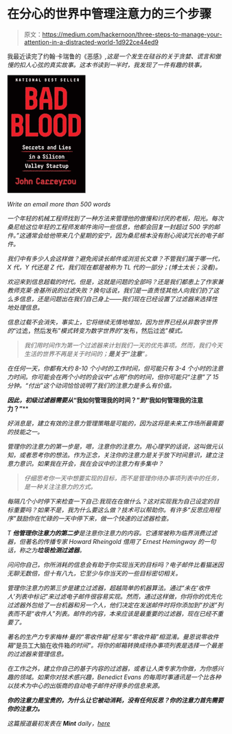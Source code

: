 # 在分心的世界中管理注意力的三个步骤

> 原文：<https://medium.com/hackernoon/three-steps-to-manage-your-attention-in-a-distracted-world-1d922ce44ed9>

我最近读完了约翰·卡瑞鲁的《恶感》*,这是一个发生在硅谷的关于贪婪、谎言和傲慢的扣人心弦的真实故事。这本书读到一半时，我发现了一件有趣的轶事。*

*![](img/830dab51c8d746f391181c15c3c4b2ee.png)*

*Write an email more than 500 words*

*一个年轻的机械工程师找到了一种方法来管理他的傲慢和讨厌的老板，阳光。每次桑尼给这位年轻的工程师发邮件询问一些信息，他都会回复一封超过 500 字的邮件。”*这通常会给他带来几个星期的安宁，因为桑尼根本没有耐心阅读冗长的电子邮件。**

*我们中有多少人会这样做？避免阅读长邮件或浏览长文章？不管我们属于哪一代，X 代，Y 代还是 Z 代，我们现在都是被称为 TL 代的一部分；(博士太长；没看)。*

*欢迎来到信息超载的时代。但是，这就是问题的全部吗？还是我们都患上了作家兼教师克莱·舍基所说的过滤失败？换句话说，我们是一直责怪其他人向我们扔了这么多信息，还是问题出在我们自己身上——我们现在已经设置了过滤器来选择性地处理信息。*

*信息过载不会消失，事实上，它将继续无情地增加，因为世界已经从非数字世界的*“过滤，然后发布”*模式转变为数字世界的*“发布，然后过滤”*模式。*

> *我们用时间作为第一个过滤器来计划我们一天的优先事项。然而，我们今天生活的世界不再是关于时间的；**是关于“注意**”。*

*在任何一天，你都有大约 8-10 个小时的工作时间，但可能只有 3-4 个小时的注意力时间。你可能会在两个小时的会议中“占用”你的时间，但你可能只“注意”了 15 分钟。“付出”这个动词恰恰说明了我们的注意力是多么有价值。*

***因此，初级过滤器需要从*“我如何管理我的时间？”*到*“我如何管理我的注意力？”****

*好消息是，建立有效的注意力管理策略是可能的，因为这将是未来工作场所最需要的技能之一。*

*管理你的注意力的第一步是，嗯，注意你的注意力。用心理学的话说，这叫做元认知，或者思考你的想法。作为正念，关注你的注意力是关于放下时间意识，建立注意力意识。如果我在开会，我在会议中的注意力有多集中？*

> *仔细思考你一天中想要实现的目标，而不是管理你待办事项列表中的任务，是一种关注注意力的方式。*

*每隔几个小时停下来检查一下自己:我现在在做什么？这对实现我为自己设定的目标重要吗？如果不是，我为什么要这么做？技术可以帮助你。有许多“反思应用程序”鼓励你在忙碌的一天中停下来，做一个快速的过滤器检查。*

*T **他管理你注意力的第二步**是注意你注意力的内容。它通常被称为临界消费过滤器，但著名的传播专家 Howard Rheingold 借用了 Ernest Hemingway 的一句话，称之为**垃圾检测过滤器**。*

*问问你自己，你所消耗的信息会有助于你实现当天的目标吗？电子邮件比看猫迷因无聊无数倍，但十有八九，它至少与你当天的一些目标密切相关。*

*管理你注意力的第三步是建立过滤器，超越简单的机器算法。通过“未在‘收件人’列表中标记”来过滤电子邮件很容易实现。然而，通过这样做，你将你的优先化过滤器外包给了一台机器和另一个人，他们决定在发送邮件时将你添加到“抄送”列表而不是“收件人”列表。邮件的内容，本来应该是最重要的过滤器，现在已经不重要了。*

*著名的生产力专家梅林·曼的“零收件箱”经常与“零收件箱”相混淆。曼恩说零收件箱*“是员工大脑在收件箱*的时间”。将你的邮箱转换成待办事项列表是选择一个最差的过滤器来管理信息。*

*在工作之外，建立你自己的基于内容的过滤器，或者让人类专家为你做，为你感兴趣的领域。如果你对技术感兴趣，Benedict Evans 的每周时事通讯是一个比各种以技术为中心的出版商的自动电子邮件好得多的信息来源。*

***你的注意力是宝贵的，为什么让它被动消耗，没有任何反思？你的注意力首先需要你的注意力。***

*这篇报道最初发表在 **Mint** daily，[here](https://buff.ly/2oxUc3u)*